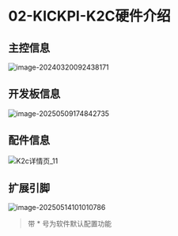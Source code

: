 # 02-KICKPI-K2C硬件介绍





## 主控信息

![image-20240320092438171](http://tanzhtanzh.oss-cn-shenzhen.aliyuncs.com/img/image-20240320092438171.png)





## 开发板信息

![image-20250509174842735](http://tanzhtanzh.oss-cn-shenzhen.aliyuncs.com/img/image-20250509174842735.png)



## 配件信息

![K2c详情页_11](http://tanzhtanzh.oss-cn-shenzhen.aliyuncs.com/img/K2c详情页_11.jpg)

## 扩展引脚

![image-20250514101010786](http://tanzhtanzh.oss-cn-shenzhen.aliyuncs.com/img/image-20250514101010786.png)

> 带 * 号为软件默认配置功能
